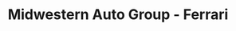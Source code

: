 ---
title: "Midwestern Auto Group - Ferrari"
url: /dublin/midwestern-auto-group-ferrari/
shop: Autohaus
---
